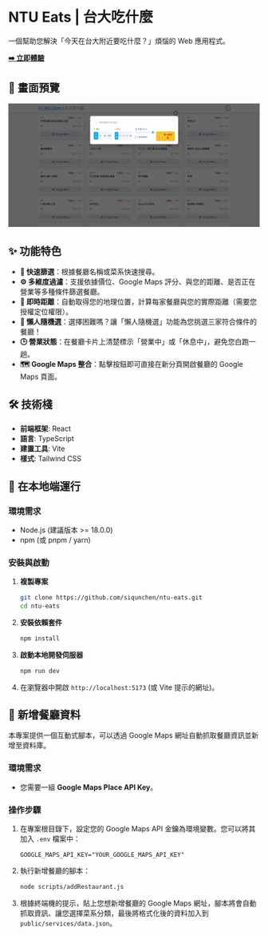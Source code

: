 # NTU Eats | 台大吃什麼

一個幫助您解決「今天在台大附近要吃什麼？」煩惱的 Web 應用程式。

**[➡️ 立即體驗](https://ntu-eats.pages.dev/)**

## 📸 畫面預覽

![alt text](images/preview.png)

## ✨ 功能特色

  * **🚀 快速篩選**：根據餐廳名稱或菜系快速搜尋。
  * **⚙️ 多維度過濾**：支援依據價位、Google Maps 評分、與您的距離、是否正在營業等多種條件篩選餐廳。
  * **📍 即時距離**：自動取得您的地理位置，計算每家餐廳與您的實際距離（需要您授權定位權限）。
  * **🎲 懶人隨機選**：選擇困難嗎？讓「懶人隨機選」功能為您挑選三家符合條件的餐廳！
  * **🕒 營業狀態**：在餐廳卡片上清楚標示「營業中」或「休息中」，避免您白跑一趟。
  * **🗺️ Google Maps 整合**：點擊按鈕即可直接在新分頁開啟餐廳的 Google Maps 頁面。

## 🛠️ 技術棧

  * **前端框架**: React
  * **語言**: TypeScript
  * **建置工具**: Vite
  * **樣式**: Tailwind CSS

## 🚀 在本地端運行

### 環境需求

  * Node.js (建議版本 \>= 18.0.0)
  * npm (或 pnpm / yarn)

### 安裝與啟動

1.  **複製專案**

    ```bash
    git clone https://github.com/siqunchen/ntu-eats.git
    cd ntu-eats
    ```

2.  **安裝依賴套件**

    ```bash
    npm install
    ```

3.  **啟動本地開發伺服器**

    ```bash
    npm run dev
    ```

4.  在瀏覽器中開啟 `http://localhost:5173` (或 Vite 提示的網址)。

## 📝 新增餐廳資料

本專案提供一個互動式腳本，可以透過 Google Maps 網址自動抓取餐廳資訊並新增至資料庫。

### 環境需求

  * 您需要一組 **Google Maps Place API Key**。

### 操作步驟

1.  在專案根目錄下，設定您的 Google Maps API 金鑰為環境變數。您可以將其加入 `.env` 檔案中：

    ```
    GOOGLE_MAPS_API_KEY="YOUR_GOOGLE_MAPS_API_KEY"
    ```

2.  執行新增餐廳的腳本：

    ```bash
    node scripts/addRestaurant.js
    ```

3.  根據終端機的提示，貼上您想新增餐廳的 Google Maps 網址，腳本將會自動抓取資訊、讓您選擇菜系分類，最後將格式化後的資料加入到 `public/services/data.json`。